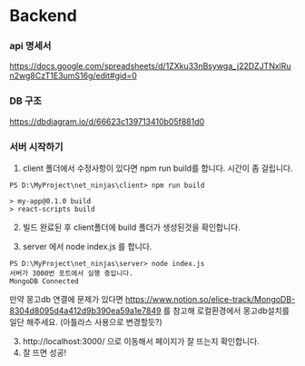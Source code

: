 # Backend

### api 명세서

https://docs.google.com/spreadsheets/d/1ZXku33nBsywga_j22DZJTNxlRun2wg8CzT1E3umS16g/edit#gid=0

### DB 구조

https://dbdiagram.io/d/66623c139713410b05f881d0

### 서버 시작하기
1. client 폴더에서 수정사항이 있다면 npm run build를 합니다. 시간이 좀 걸립니다.
```
PS D:\MyProject\net_ninjas\client> npm run build

> my-app@0.1.0 build
> react-scripts build

```
2. 빌드 완료된 후 client폴더에 build 폴더가 생성된것을 확인합니다.

3. server 에서 node index.js 를 합니다.
```
PS D:\MyProject\net_ninjas\server> node index.js
서버가 3000번 포트에서 실행 중입니다.
MongoDB Connected
```
만약 몽고db 연결에 문제가 있다면 https://www.notion.so/elice-track/MongoDB-8304d8095d4a412d9b390ea59a1e7849 를 참고해 로컬환경에서 몽고db설치를 일단 해주세요. (아틀라스 사용으로 변경할듯?)

3. http://localhost:3000/ 으로 이동해서 페이지가 잘 뜨는지 확인합니다.
4. 잘 뜨면 성공!